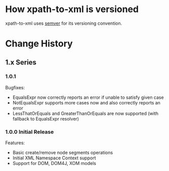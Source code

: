 # How xpath-to-xml is versioned

xpath-to-xml uses [semver](http://semver.org/) for its versioning convention.

# Change History

## 1.x Series

### 1.0.1

Bugfixes:

- EqualsExpr now correctly reports an error if unable to satisfy given case
- NotEqualsExpr supports more cases now and also correctly reports an error
- LessThatOrEquals and GreaterThanOrEquals are now supported (with fallback to EqualsExpr resolver) 

### 1.0.0 Initial Release

Features:

- Basic create/remove node segments operations
- Initial XML Namespace Context support 
- Support for DOM, DOM4J, XOM models